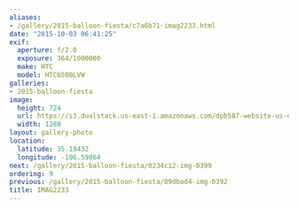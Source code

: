 ```yaml
---
aliases:
- /gallery/2015-balloon-fiesta/c7a6b71-imag2233.html
date: "2015-10-03 06:41:25"
exif:
  aperture: f/2.0
  exposure: 364/1000000
  make: HTC
  model: HTC6500LVW
galleries:
- 2015-balloon-fiesta
image:
  height: 724
  url: https://s3.dualstack.us-east-1.amazonaws.com/dpb587-website-us-east-1/asset/gallery/2015-balloon-fiesta/c7a6b71-imag2233~1280.jpg
  width: 1280
layout: gallery-photo
location:
  latitude: 35.19432
  longitude: -106.59864
next: /gallery/2015-balloon-fiesta/0234c12-img-0399
ordering: 9
previous: /gallery/2015-balloon-fiesta/89dbad4-img-0392
title: IMAG2233
---
```

